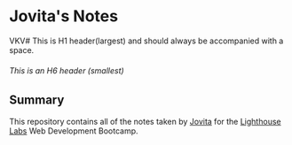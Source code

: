 # Jovita's Notes 
VKV# This is H1 header(largest) and should always be accompanied with a space.
###### This is an H6 header (smallest)


## Summary 

This repository contains all of the notes taken by [Jovita](https://github.com/jovitapais) for the [Lighthouse Labs](https://web.compass.lighthouselabs.ca/activities/757) Web Development Bootcamp.


